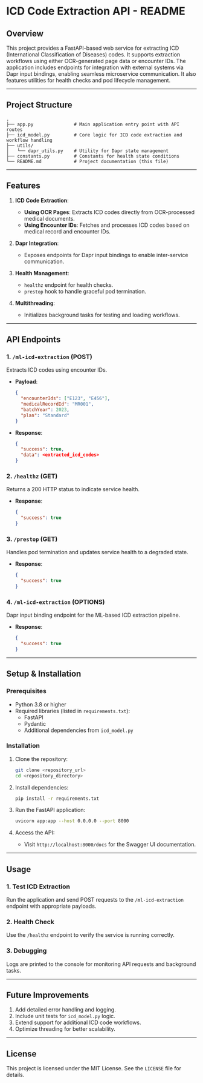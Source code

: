 
# ICD Code Extraction API - README

## Overview

This project provides a FastAPI-based web service for extracting ICD (International Classification of Diseases) codes. It supports extraction workflows using either OCR-generated page data or encounter IDs. The application includes endpoints for integration with external systems via Dapr input bindings, enabling seamless microservice communication. It also features utilities for health checks and pod lifecycle management.

---

## Project Structure

```
.
├── app.py               # Main application entry point with API routes
├── icd_model.py         # Core logic for ICD code extraction and workflow handling
├── utils/
│   └── dapr_utils.py    # Utility for Dapr state management
├── constants.py         # Constants for health state conditions
└── README.md            # Project documentation (this file)
```

---

## Features

1. **ICD Code Extraction**:
   - **Using OCR Pages**: Extracts ICD codes directly from OCR-processed medical documents.
   - **Using Encounter IDs**: Fetches and processes ICD codes based on medical record and encounter IDs.

2. **Dapr Integration**:
   - Exposes endpoints for Dapr input bindings to enable inter-service communication.

3. **Health Management**:
   - `healthz` endpoint for health checks.
   - `prestop` hook to handle graceful pod termination.

4. **Multithreading**:
   - Initializes background tasks for testing and loading workflows.

---

## API Endpoints

### 1. `/ml-icd-extraction` (POST)
Extracts ICD codes using encounter IDs.

- **Payload**:
  ```json
  {
    "encounterIds": ["E123", "E456"],
    "medicalRecordId": "MR001",
    "batchYear": 2023,
    "plan": "Standard"
  }
  ```
- **Response**:
  ```json
  {
    "success": true,
    "data": <extracted_icd_codes>
  }
  ```

### 2. `/healthz` (GET)
Returns a 200 HTTP status to indicate service health.

- **Response**:
  ```json
  {
    "success": true
  }
  ```

### 3. `/prestop` (GET)
Handles pod termination and updates service health to a degraded state.

- **Response**:
  ```json
  {
    "success": true
  }
  ```

### 4. `/ml-icd-extraction` (OPTIONS)
Dapr input binding endpoint for the ML-based ICD extraction pipeline.

- **Response**:
  ```json
  {
    "success": true
  }
  ```

---

## Setup & Installation

### Prerequisites
- Python 3.8 or higher
- Required libraries (listed in `requirements.txt`):
  - FastAPI
  - Pydantic
  - Additional dependencies from `icd_model.py`

### Installation
1. Clone the repository:
   ```bash
   git clone <repository_url>
   cd <repository_directory>
   ```

2. Install dependencies:
   ```bash
   pip install -r requirements.txt
   ```

3. Run the FastAPI application:
   ```bash
   uvicorn app:app --host 0.0.0.0 --port 8000
   ```

4. Access the API:
   - Visit `http://localhost:8000/docs` for the Swagger UI documentation.

---

## Usage

### 1. Test ICD Extraction
Run the application and send POST requests to the `/ml-icd-extraction` endpoint with appropriate payloads.

### 2. Health Check
Use the `/healthz` endpoint to verify the service is running correctly.

### 3. Debugging
Logs are printed to the console for monitoring API requests and background tasks.

---

## Future Improvements
1. Add detailed error handling and logging.
2. Include unit tests for `icd_model.py` logic.
3. Extend support for additional ICD code workflows.
4. Optimize threading for better scalability.

---

## License
This project is licensed under the MIT License. See the `LICENSE` file for details.